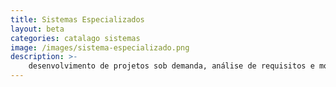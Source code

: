 ```yaml
---
title: Sistemas Especializados
layout: beta
categories: catalago sistemas
image: /images/sistema-especializado.png
description: >-
    desenvolvimento de projetos sob demanda, análise de requisitos e modelagem do produto, oferecendo suporte e manutenção mensal pelo produto.
---
```

